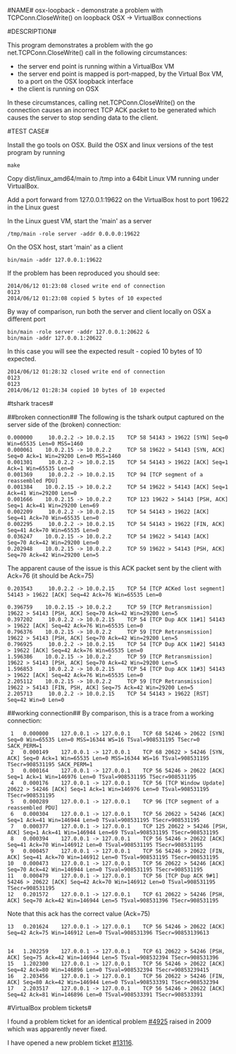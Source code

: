 #NAME#
osx-loopback - demonstrate a problem with TCPConn.CloseWrite() on loopback OSX -> VirtualBox connections

#DESCRIPTION#

This program demonstrates a problem with the go net.TCPConn.CloseWrite() call in the following circumstances:

* the server end point is running within a VirtualBox VM
* the server end point is mapped is port-mapped, by the Virtual Box VM, to a port on the OSX loopback interface
* the client is running on OSX

In these circumstances, calling net.TCPConn.CloseWrite() on the connection causes an incorrect TCP ACK packet to be 
generated which causes the server to stop sending data to the client.

#TEST CASE#

Install the go tools on OSX.
Build the OSX and linux versions of the test program by running

    make

Copy dist/linux_amd64/main to /tmp into a 64bit Linux VM running under VirtualBox.

Add a port forward from 127.0.0.1:19622 on the VirtualBox host to port 19622 in the Linux guest

In the Linux guest VM, start the 'main' as a server

    /tmp/main -role server -addr 0.0.0.0:19622

On the OSX host, start 'main' as a client

    bin/main -addr 127.0.0.1:19622

If the problem has been reproduced you should see:

    2014/06/12 01:23:08 closed write end of connection
    0123
    2014/06/12 01:23:08 copied 5 bytes of 10 expected

By way of comparison, run both the server and client locally on OSX a different port
   
    bin/main -role server -addr 127.0.0.1:20622 &
    bin/main -addr 127.0.0.1:20622

In this case you will see the expected result - copied 10 bytes of 10 expected.

    2014/06/12 01:28:32 closed write end of connection
    0123
    0123
    2014/06/12 01:28:34 copied 10 bytes of 10 expected

#tshark traces#

##broken connection##
The following is the tshark output captured on the server side of the (broken) connection:

    0.000000     10.0.2.2 -> 10.0.2.15    TCP 58 54143 > 19622 [SYN] Seq=0 Win=65535 Len=0 MSS=1460
    0.000061    10.0.2.15 -> 10.0.2.2     TCP 58 19622 > 54143 [SYN, ACK] Seq=0 Ack=1 Win=29200 Len=0 MSS=1460
    0.001301     10.0.2.2 -> 10.0.2.15    TCP 54 54143 > 19622 [ACK] Seq=1 Ack=1 Win=65535 Len=0
    0.001369     10.0.2.2 -> 10.0.2.15    TCP 94 [TCP segment of a reassembled PDU]
    0.001384    10.0.2.15 -> 10.0.2.2     TCP 54 19622 > 54143 [ACK] Seq=1 Ack=41 Win=29200 Len=0
    0.001666    10.0.2.15 -> 10.0.2.2     TCP 123 19622 > 54143 [PSH, ACK] Seq=1 Ack=41 Win=29200 Len=69
    0.002209     10.0.2.2 -> 10.0.2.15    TCP 54 54143 > 19622 [ACK] Seq=41 Ack=70 Win=65535 Len=0
    0.002295     10.0.2.2 -> 10.0.2.15    TCP 54 54143 > 19622 [FIN, ACK] Seq=41 Ack=70 Win=65535 Len=0
    0.036247    10.0.2.15 -> 10.0.2.2     TCP 54 19622 > 54143 [ACK] Seq=70 Ack=42 Win=29200 Len=0
    0.202948    10.0.2.15 -> 10.0.2.2     TCP 59 19622 > 54143 [PSH, ACK] Seq=70 Ack=42 Win=29200 Len=5

The apparent cause of the issue is this ACK packet sent by the client with Ack=76 (it should be Ack=75)

    0.203543     10.0.2.2 -> 10.0.2.15    TCP 54 [TCP ACKed lost segment] 54143 > 19622 [ACK] Seq=42 Ack=76 Win=65535 Len=0

    0.396759    10.0.2.15 -> 10.0.2.2     TCP 59 [TCP Retransmission] 19622 > 54143 [PSH, ACK] Seq=70 Ack=42 Win=29200 Len=5
    0.397202     10.0.2.2 -> 10.0.2.15    TCP 54 [TCP Dup ACK 11#1] 54143 > 19622 [ACK] Seq=42 Ack=76 Win=65535 Len=0
    0.796376    10.0.2.15 -> 10.0.2.2     TCP 59 [TCP Retransmission] 19622 > 54143 [PSH, ACK] Seq=70 Ack=42 Win=29200 Len=5
    0.796925     10.0.2.2 -> 10.0.2.15    TCP 54 [TCP Dup ACK 11#2] 54143 > 19622 [ACK] Seq=42 Ack=76 Win=65535 Len=0
    1.596386    10.0.2.15 -> 10.0.2.2     TCP 59 [TCP Retransmission] 19622 > 54143 [PSH, ACK] Seq=70 Ack=42 Win=29200 Len=5
    1.596853     10.0.2.2 -> 10.0.2.15    TCP 54 [TCP Dup ACK 11#3] 54143 > 19622 [ACK] Seq=42 Ack=76 Win=65535 Len=0
    2.205112    10.0.2.15 -> 10.0.2.2     TCP 59 [TCP Retransmission] 19622 > 54143 [FIN, PSH, ACK] Seq=75 Ack=42 Win=29200 Len=5
    2.205713     10.0.2.2 -> 10.0.2.15    TCP 54 54143 > 19622 [RST] Seq=42 Win=0 Len=0

##working connection##
By comparison, this is a trace from a working connection:

     1   0.000000    127.0.0.1 -> 127.0.0.1    TCP 68 54246 > 20622 [SYN] Seq=0 Win=65535 Len=0 MSS=16344 WS=16 TSval=908531195 TSecr=0 SACK_PERM=1
     2   0.000149    127.0.0.1 -> 127.0.0.1    TCP 68 20622 > 54246 [SYN, ACK] Seq=0 Ack=1 Win=65535 Len=0 MSS=16344 WS=16 TSval=908531195 TSecr=908531195 SACK_PERM=1
     3   0.000164    127.0.0.1 -> 127.0.0.1    TCP 56 54246 > 20622 [ACK] Seq=1 Ack=1 Win=146976 Len=0 TSval=908531195 TSecr=908531195
     4   0.000176    127.0.0.1 -> 127.0.0.1    TCP 56 [TCP Window Update] 20622 > 54246 [ACK] Seq=1 Ack=1 Win=146976 Len=0 TSval=908531195 TSecr=908531195
     5   0.000289    127.0.0.1 -> 127.0.0.1    TCP 96 [TCP segment of a reassembled PDU]
     6   0.000304    127.0.0.1 -> 127.0.0.1    TCP 56 20622 > 54246 [ACK] Seq=1 Ack=41 Win=146944 Len=0 TSval=908531195 TSecr=908531195
     7   0.000377    127.0.0.1 -> 127.0.0.1    TCP 125 20622 > 54246 [PSH, ACK] Seq=1 Ack=41 Win=146944 Len=69 TSval=908531195 TSecr=908531195
     8   0.000394    127.0.0.1 -> 127.0.0.1    TCP 56 54246 > 20622 [ACK] Seq=41 Ack=70 Win=146912 Len=0 TSval=908531195 TSecr=908531195
     9   0.000457    127.0.0.1 -> 127.0.0.1    TCP 56 54246 > 20622 [FIN, ACK] Seq=41 Ack=70 Win=146912 Len=0 TSval=908531195 TSecr=908531195
    10   0.000473    127.0.0.1 -> 127.0.0.1    TCP 56 20622 > 54246 [ACK] Seq=70 Ack=42 Win=146944 Len=0 TSval=908531195 TSecr=908531195
    11   0.000479    127.0.0.1 -> 127.0.0.1    TCP 56 [TCP Dup ACK 9#1] 54246 > 20622 [ACK] Seq=42 Ack=70 Win=146912 Len=0 TSval=908531195 TSecr=908531195
    12   0.201572    127.0.0.1 -> 127.0.0.1    TCP 61 20622 > 54246 [PSH, ACK] Seq=70 Ack=42 Win=146944 Len=5 TSval=908531396 TSecr=908531195

Note that this ack has the correct value (Ack=75)

    13   0.201624    127.0.0.1 -> 127.0.0.1    TCP 56 54246 > 20622 [ACK] Seq=42 Ack=75 Win=146912 Len=0 TSval=908531396 TSecr=90853139613  


    14   1.202259    127.0.0.1 -> 127.0.0.1    TCP 61 20622 > 54246 [PSH, ACK] Seq=75 Ack=42 Win=146944 Len=5 TSval=908532394 TSecr=908531396
    15   1.202300    127.0.0.1 -> 127.0.0.1    TCP 56 54246 > 20622 [ACK] Seq=42 Ack=80 Win=146896 Len=0 TSval=908532394 TSecr=90853239415  
    16   2.203456    127.0.0.1 -> 127.0.0.1    TCP 56 20622 > 54246 [FIN, ACK] Seq=80 Ack=42 Win=146944 Len=0 TSval=908533391 TSecr=908532394
    17   2.203517    127.0.0.1 -> 127.0.0.1    TCP 56 54246 > 20622 [ACK] Seq=42 Ack=81 Win=146896 Len=0 TSval=908533391 TSecr=908533391

#VirtualBox problem tickets#

I found a problem ticket for an identical problem [\#4925](https://www.virtualbox.org/ticket/4925) raised in 2009 which was apparently never fixed.

I have opened a new problem ticket [\#13116](https://www.virtualbox.org/ticket/13116).
